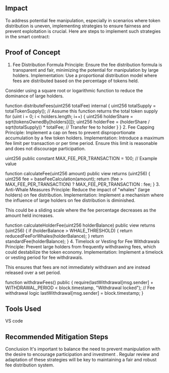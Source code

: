 ## Impact
To address potential fee manipulation, especially in scenarios where token distribution is uneven, implementing strategies to ensure fairness and prevent exploitation is crucial. Here are steps to implement such strategies in the smart contract:
## Proof of Concept
1. Fee Distribution Formula
Principle: Ensure the fee distribution formula is transparent and fair, minimizing the potential for manipulation by large holders.
Implementation:
Use a proportional distribution model where fees are distributed based on the percentage of tokens held.

Consider using a square root or logarithmic function to reduce the dominance of large holders.

function distributeFees(uint256 totalFee) internal {
    uint256 totalSupply = totalTokenSupply(); // Assume this function returns the total token supply
    for (uint i = 0; i < holders.length; i++) {
        uint256 holderShare = sqrt(tokensOwnedBy[holders[i]]);
        uint256 holderFee = (holderShare / sqrt(totalSupply)) * totalFee;
        // Transfer fee to holder
    }
}
2. Fee Capping
Principle: Implement a cap on fees to prevent disproportionate accumulation by a few token holders.
Implementation:
Introduce a maximum fee limit per transaction or per time period.
Ensure this limit is reasonable and does not discourage participation.

uint256 public constant MAX_FEE_PER_TRANSACTION = 100; // Example value

function calculateFee(uint256 amount) public view returns (uint256) {
    uint256 fee = baseFeeCalculation(amount);
    return (fee > MAX_FEE_PER_TRANSACTION) ? MAX_FEE_PER_TRANSACTION : fee;
}
3. Anti-Whale Measures
Principle: Reduce the impact of "whales" (large holders) on fee distribution.
Implementation:
Implement a mechanism where the influence of large holders on fee distribution is diminished.

This could be a sliding scale where the fee percentage decreases as the amount held increases.

function calculateHolderFee(uint256 holderBalance) public view returns (uint256) {
    if (holderBalance > WHALE_THRESHOLD) {
        return reducedFeeForWhales(holderBalance);
    }
    return standardFee(holderBalance);
}
4. Timelock or Vesting for Fee Withdrawals
Principle: Prevent large holders from frequently withdrawing fees, which could destabilize the token economy.
Implementation:
Implement a timelock or vesting period for fee withdrawals.

This ensures that fees are not immediately withdrawn and are instead released over a set period.

function withdrawFees() public {
    require(lastWithdrawal[msg.sender] + WITHDRAWAL_PERIOD < block.timestamp, "Withdrawal locked");
    // Fee withdrawal logic
    lastWithdrawal[msg.sender] = block.timestamp;
}
## Tools Used
VS code

## Recommended Mitigation Steps
Conclusion
It's important to balance the need to prevent manipulation with the desire to encourage participation and investment . Regular review and adaptation of these strategies will be key to maintaining a fair and robust fee distribution system.